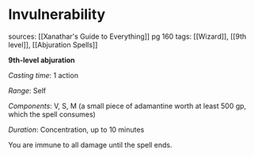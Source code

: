 # Invulnerability
sources: [[Xanathar's Guide to Everything]] pg 160
tags: [[Wizard]], [[9th level]], [[Abjuration Spells]]

**9th-level abjuration**

*Casting time*: 1 action

*Range*: Self

*Components*: V, S, M (a small piece of adamantine worth at least 500 gp, which the spell consumes)

*Duration*: Concentration, up to 10 minutes

You are immune to all damage until the spell ends.
